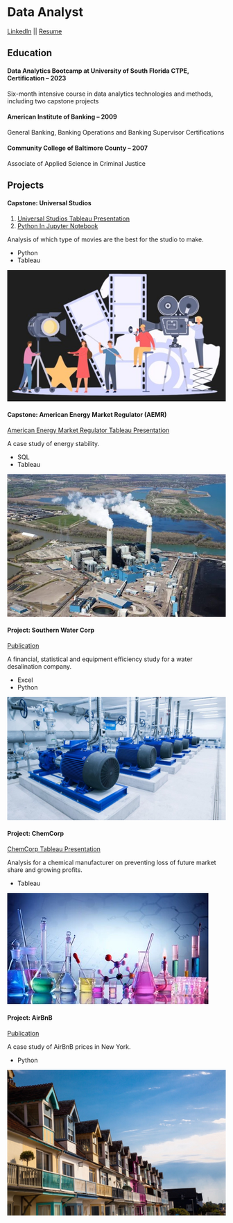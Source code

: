 # Data Analyst
[LinkedIn](https://www.linkedin.com/in/brandon-chisnell-9890a79b/)
||
[Resume](/assets/resume/resume_brandon_chisnell.pdf)

## Education
#### Data Analytics Bootcamp at University of South Florida CTPE, Certification – 2023
Six-month intensive course in data analytics technologies and methods, including two capstone projects

#### American Institute of Banking – 2009
General Banking, Banking Operations and Banking Supervisor Certifications

#### Community College of Baltimore County – 2007
Associate of Applied Science in Criminal Justice

## Projects
#### Capstone: Universal Studios
1. [Universal Studios Tableau Presentation](https://public.tableau.com/app/profile/brandon.chisnell/viz/CapstonePresentationMovies-BrandonChisnell/Story1)
2. [Python In Jupyter Notebook](/assets/files/capstone_universal_studios_portfolio.ipynb)

Analysis of which type of movies are the best for the studio to make.
- Python
- Tableau 

![Movies](/assets/images/movies1.jpeg)

#### Capstone: American Energy Market Regulator (AEMR)
[American Energy Market Regulator Tableau Presentation](https://public.tableau.com/app/profile/brandon.chisnell/viz/AEMRCaseStudyPresentationBrandonChisnell/AEMRExecutivePresentation)

A case study of energy stability.
- SQL
- Tableau

![Energy Plant](/assets/images/energy2.jpeg)

#### Project: Southern Water Corp
[Publication](https://)

A financial, statistical and equipment efficiency study for a water desalination company. 
- Excel
- Python

![Water Pumping Station](/assets/images/water1.jpeg)

#### Project: ChemCorp
[ChemCorp Tableau Presentation](https://public.tableau.com/app/profile/brandon.chisnell/viz/ChemCorpAnalysisExecutivePresentationBrandonChisnellV2_0/ExecutivePresentation)

Analysis for a chemical manufacturer on preventing loss of future market share and growing profits. 
- Tableau

![Chemicals](/assets/images/chem1.jpeg)

#### Project: AirBnB
[Publication](https://)

A case study of AirBnB prices in New York.
- Python

![AirBnB](/assets/images/airbnb1.jpeg)
